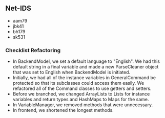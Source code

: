 ## Net-IDS
* aam79
* jbk41
* bh179
* sk531

### Checklist Refactoring
* In BackendModel, we set a default language to "English". We had this default string in a final variable and made a new ParseCleaner object that was set to English when BackendModel is initiated.
* Initially, we had all of the instance variables in GeneralCommand be protected so that its subclasses could access them easily. We refactored all of the Command classes to use getters and setters.
* Before we branched, we changed ArrayLists to Lists for instance variables and return types and HashMaps to Maps for the same.
* In VariableManager, we removed methods that were unnecessary.
* In frontend, we shortened the longest methods.


